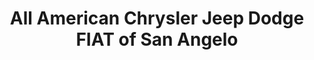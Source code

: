 ---
title: "All American Chrysler Jeep Dodge FIAT of San Angelo"
url: /san-angelo/all-american-chrysler-jeep-dodge-fiat-of-san-angelo/
shop: Autohaus
---